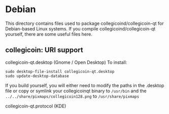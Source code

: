 
Debian
====================
This directory contains files used to package collegicoind/collegicoin-qt
for Debian-based Linux systems. If you compile collegicoind/collegicoin-qt yourself, there are some useful files here.

## collegicoin: URI support ##


collegicoin-qt.desktop  (Gnome / Open Desktop)
To install:

	sudo desktop-file-install collegicoin-qt.desktop
	sudo update-desktop-database

If you build yourself, you will either need to modify the paths in
the .desktop file or copy or symlink your collegicoinqt binary to `/usr/bin`
and the `../../share/pixmaps/collegicoin128.png` to `/usr/share/pixmaps`

collegicoin-qt.protocol (KDE)

